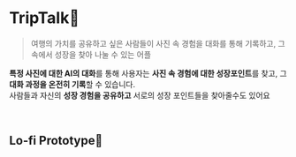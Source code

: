 # TripTalk🛫

> 여행의 가치를 공유하고 싶은 사람들이 사진 속 경험을 대화를 통해 기록하고, 그 속에서 성장을 찾아 나눌 수 있는 어플

**특정 사진에 대한 AI의 대화**를 통해 사용자는 **사진 속 경험에 대한 성장포인트**를 찾고,
그 **대화 과정을 온전히 기록**할 수 있습니다.<br/>
사람들과 자신의 **성장 경험을 공유하고**
서로의 성장 포인트들을 찾아줄수도 있어요

<br/>

## Lo-fi Prototype🐣
